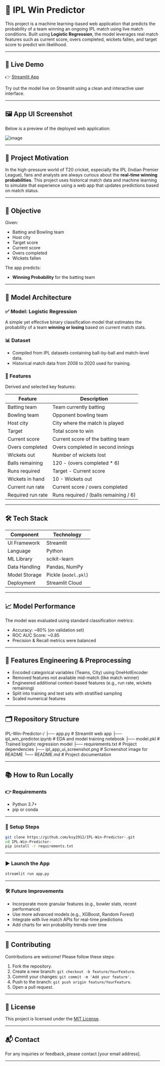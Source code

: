 # 🏏 IPL Win Predictor

This project is a machine learning-based web application that predicts the probability of a team winning an ongoing IPL match using live match conditions. Built using **Logistic Regression**, the model leverages real match features such as current score, overs completed, wickets fallen, and target score to predict win likelihood.

---

## 🔗 Live Demo

👉 [Streamlit App](https://ghkzs3grye9jhtqbtzsoxu.streamlit.app/)

Try out the model live on Streamlit using a clean and interactive user interface.

---

## 🖼️ App UI Screenshot

Below is a preview of the deployed web application:

![image](https://github.com/user-attachments/assets/a06e86c2-496e-44a2-8ade-3157ac2b9256)


---


## 📌 Project Motivation

In the high-pressure world of T20 cricket, especially the IPL (Indian Premier League), fans and analysts are always curious about the **real-time winning probabilities**. This project uses historical match data and machine learning to simulate that experience using a web app that updates predictions based on match status.

---

## 🎯 Objective

Given:
- Batting and Bowling team
- Host city
- Target score
- Current score
- Overs completed
- Wickets fallen

The app predicts:
- **Winning Probability** for the batting team

---


## 🎯 Model Architecture

### ✅ Model: Logistic Regression
A simple yet effective binary classification model that estimates the probability of a team **winning or losing** based on current match stats.

### 📊 Dataset
- Compiled from IPL datasets containing ball-by-ball and match-level data.
- Historical match data from 2008 to 2020 used for training.

### 🔢 Features

Derived and selected key features:

| Feature               | Description                                      |
|----------------------|--------------------------------------------------|
| Batting team         | Team currently batting                          |
| Bowling team         | Opponent bowling team                           |
| Host city            | City where the match is played                  |
| Target               | Total score to win                              |
| Current score        | Current score of the batting team               |
| Overs completed      | Overs completed in second innings               |
| Wickets out          | Number of wickets lost                          |
| Balls remaining      | 120 - (overs completed * 6)                     |
| Runs required        | Target - Current score                          |
| Wickets in hand      | 10 - Wickets out                                |
| Current run rate     | Current score / overs completed                |
| Required run rate    | Runs required / (balls remaining / 6)          |

---

## 🛠️ Tech Stack

| Component       | Technology           |
|----------------|----------------------|
| UI Framework   | Streamlit            |
| Language       | Python               |
| ML Library     | scikit-learn         |
| Data Handling  | Pandas, NumPy        |
| Model Storage  | Pickle (`model.pkl`) |
| Deployment     | Streamlit Cloud      |

---
## 📈 Model Performance

The model was evaluated using standard classification metrics:

- Accuracy: ~80% (on validation set)
- ROC AUC Score: ~0.85
- Precision & Recall metrics were balanced  

---

## 🧠 Features Engineering & Preprocessing

- Encoded categorical variables (Teams, City) using OneHotEncoder
- Removed features not available mid-match (like match winner)
- Engineered additional context-based features (e.g., run rate, wickets remaining)
- Split into training and test sets with stratified sampling
- Scaled numerical features

---

## 🗂️ Repository Structure
IPL-Win-Predictor-/
├── app.py                   # Streamlit web app
├── ipl_win_predictor.ipynb  # EDA and model training notebook
├── model.pkl                # Trained logistic regression model
├── requirements.txt         # Project dependencies
├── ipl_app_ui_screenshot.png  # Screenshot image for README
└── README.md                # Project documentation

---
## 📚 How to Run Locally

### 👉 Requirements
- Python 3.7+
- pip or conda

---

### 🔧 Setup Steps

```bash
git clone https://github.com/ksy2912/IPL-Win-Predictor-.git
cd IPL-Win-Predictor-
pip install -r requirements.txt
```

---

### ▶️ Launch the App

```bash
streamlit run app.py
```

---

### 🛠️ Future Improvements

- Incorporate more granular features (e.g., bowler stats, recent performance)
- Use more advanced models (e.g., XGBoost, Random Forest)
- Integrate with live match APIs for real-time predictions
- Add charts for win probability trends over time

---
## 🤝 Contributing

Contributions are welcome! Please follow these steps:

1. Fork the repository.
2. Create a new branch: `git checkout -b feature/YourFeature`.
3. Commit your changes: `git commit -m 'Add your feature'`.
4. Push to the branch: `git push origin feature/YourFeature`.
5. Open a pull request.

---

## 📄 License

This project is licensed under the [MIT License](LICENSE).

---

## 📬 Contact

For any inquiries or feedback, please contact [your email address].

---

